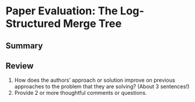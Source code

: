 # Paper Evaluation: The Log-Structured Merge Tree

## Summary

## Review
1. How does the authors’ approach or solution improve on previous approaches to the problem that they are solving? (About 3 sentences!)
2. Provide 2 or more thoughtful comments or questions.
